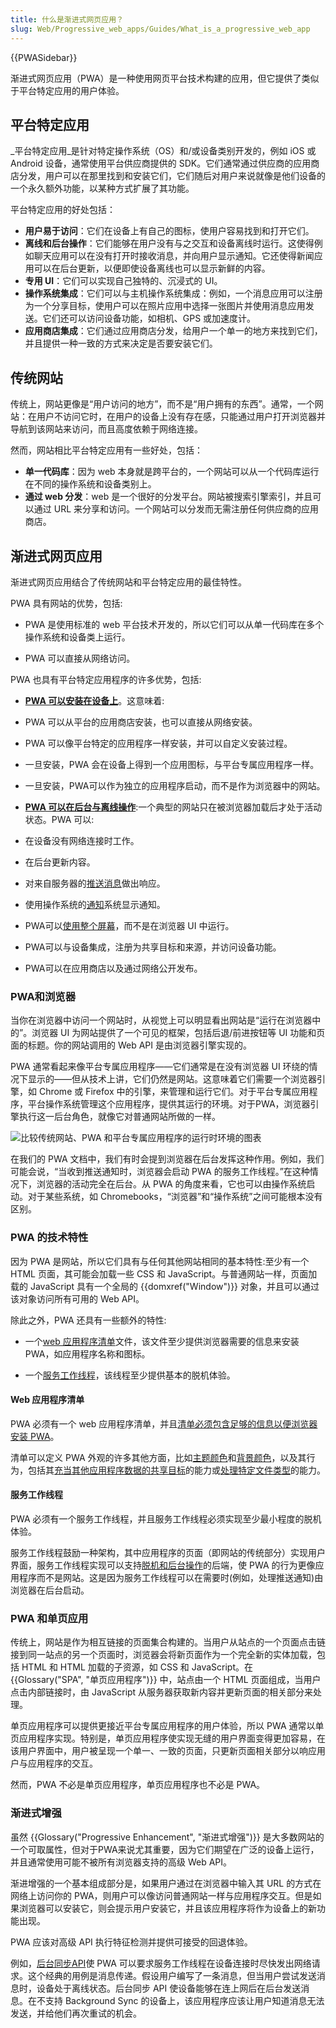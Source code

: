 ```yaml
---
title: 什么是渐进式网页应用？
slug: Web/Progressive_web_apps/Guides/What_is_a_progressive_web_app
---
```


{{PWASidebar}}

渐进式网页应用（PWA）是一种使用网页平台技术构建的应用，但它提供了类似于平台特定应用的用户体验。

## 平台特定应用

_平台特定应用_是针对特定操作系统（OS）和/或设备类别开发的，例如 iOS 或 Android 设备，通常使用平台供应商提供的 SDK。它们通常通过供应商的应用商店分发，用户可以在那里找到和安装它们，它们随后对用户来说就像是他们设备的一个永久额外功能，以某种方式扩展了其功能。

平台特定应用的好处包括：

- **用户易于访问**：它们在设备上有自己的图标，使用户容易找到和打开它们。
- **离线和后台操作**：它们能够在用户没有与之交互和设备离线时运行。这使得例如聊天应用可以在没有打开时接收消息，并向用户显示通知。它还使得新闻应用可以在后台更新，以便即使设备离线也可以显示新鲜的内容。
- **专用 UI**：它们可以实现自己独特的、沉浸式的 UI。
- **操作系统集成**：它们可以与主机操作系统集成：例如，一个消息应用可以注册为一个分享目标，使用户可以在照片应用中选择一张图片并使用消息应用发送。它们还可以访问设备功能，如相机、GPS 或加速度计。
- **应用商店集成**：它们通过应用商店分发，给用户一个单一的地方来找到它们，并且提供一种一致的方式来决定是否要安装它们。

## 传统网站

传统上，网站更像是“用户访问的地方”，而不是“用户拥有的东西”。通常，一个网站：在用户不访问它时，在用户的设备上没有存在感，只能通过用户打开浏览器并导航到该网站来访问，而且高度依赖于网络连接。

然而，网站相比平台特定应用有一些好处，包括：

- **单一代码库**：因为 web 本身就是跨平台的，一个网站可以从一个代码库运行在不同的操作系统和设备类别上。
- **通过 web 分发**：web 是一个很好的分发平台。网站被搜索引擎索引，并且可以通过 URL 来分享和访问。一个网站可以分发而无需注册任何供应商的应用商店。

## 渐进式网页应用

渐进式网页应用结合了传统网站和平台特定应用的最佳特性。

PWA 具有网站的优势，包括:

- PWA 是使用标准的 web 平台技术开发的，所以它们可以从单一代码库在多个操作系统和设备类上运行。

- PWA 可以直接从网络访问。

PWA 也具有平台特定应用程序的许多优势，包括:

- [**PWA 可以安装在设备上**](/zh-CN/docs/Web/Progressive_web_apps/Guides/Making_PWAs_installable)。这意味着:

 - PWA 可以从平台的应用商店安装，也可以直接从网络安装。

 - PWA 可以像平台特定的应用程序一样安装，并可以自定义安装过程。

 - 一旦安装，PWA 会在设备上得到一个应用图标，与平台专属应用程序一样。

 - 一旦安装，PWA可以作为独立的应用程序启动，而不是作为浏览器中的网站。


- [**PWA 可以在后台与离线操作**](/zh-CN/docs/Web/Progressive_web_apps/Guides/Offline_and_background_operation):一个典型的网站只在被浏览器加载后才处于活动状态。PWA 可以:

 - 在设备没有网络连接时工作。

 - 在后台更新内容。

 - 对来自服务器的[推送消息](/zh-CN/docs/Web/API/Push_API)做出响应。

 - 使用操作系统的[通知](/zh-CN/docs/Web/API/Notifications_API)系统显示通知。


- PWA可以[使用整个屏幕](/zh-CN/docs/Web/Progressive_web_apps/How_to/Create_a_standalone_app)，而不是在浏览器 UI 中运行。

- PWA可以与设备集成，注册为共享目标和来源，并访问设备功能。

- PWA可以在应用商店以及通过网络公开发布。


### PWA和浏览器

当你在浏览器中访问一个网站时，从视觉上可以明显看出网站是“运行在浏览器中的”。浏览器 UI 为网站提供了一个可见的框架，包括后退/前进按钮等 UI 功能和页面的标题。你的网站调用的 Web API 是由浏览器引擎实现的。

PWA 通常看起来像平台专属应用程序——它们通常是在没有浏览器 UI 环绕的情况下显示的——但从技术上讲，它们仍然是网站。这意味着它们需要一个浏览器引擎，如 Chrome 或 Firefox 中的引擎，来管理和运行它们。对于平台专属应用程序，平台操作系统管理这个应用程序，提供其运行的环境。对于PWA，浏览器引擎执行这一后台角色，就像它对普通网站所做的一样。

![比较传统网站、PWA 和平台专属应用程序的运行时环境的图表](pwa-environment.svg)

在我们的 PWA 文档中，我们有时会提到浏览器在后台发挥这种作用。例如，我们可能会说，“当收到推送通知时，浏览器会启动 PWA 的服务工作线程。”在这种情况下，浏览器的活动完全在后台。从 PWA 的角度来看，它也可以由操作系统启动。对于某些系统，如 Chromebooks，“浏览器”和“操作系统”之间可能根本没有区别。

### PWA 的技术特性

因为 PWA 是网站，所以它们具有与任何其他网站相同的基本特性:至少有一个 HTML 页面，其可能会加载一些 CSS 和 JavaScript。与普通网站一样，页面加载的 JavaScript 具有一个全局的 {{domxref("Window")}} 对象，并且可以通过该对象访问所有可用的 Web API。

除此之外，PWA 还具有一些额外的特性:

- 一个[web 应用程序清单](/zh-CN/docs/Web/Manifest)文件，该文件至少提供浏览器需要的信息来安装 PWA，如应用程序名称和图标。

- 一个[服务工作线程](/zh-CN/docs/Web/API/Service_Worker_API)，该线程至少提供基本的脱机体验。


#### Web 应用程序清单

PWA 必须有一个 web 应用程序清单，并且[清单必须包含足够的信息以便浏览器安装 PWA](/zh-CN/docs/Web/Progressive_web_apps/Guides/Making_PWAs_installable#the_web_app_manifest)。

清单可以定义 PWA 外观的许多其他方面，比如[主题颜色](/zh-CN/docs/Web/Manifest/theme_color)和[背景颜色](/zh-CN/docs/Web/Manifest/background_color)，以及其行为，包括其[充当其他应用程序数据的共享目标](/zh-CN/docs/Web/Manifest/share_target)的能力或[处理特定文件类型](/zh-CN/docs/Web/Manifest/file_handlers)的能力。

#### 服务工作线程

PWA 必须有一个服务工作线程，并且服务工作线程必须实现至少最小程度的脱机体验。

服务工作线程鼓励一种架构，其中应用程序的页面（即网站的传统部分）实现用户界面，服务工作线程实现可以支持[脱机和后台操作](/zh-CN/docs/Web/Progressive_web_apps/Guides/Offline_and_background_operation)的后端，使 PWA 的行为更像应用程序而不是网站。这是因为服务工作线程可以在需要时(例如，处理推送通知)由浏览器在后台启动。

### PWA 和单页应用

传统上，网站是作为相互链接的页面集合构建的。当用户从站点的一个页面点击链接到同一站点的另一个页面时，浏览器会将新页面作为一个完全新的实体加载，包括 HTML 和 HTML 加载的子资源，如 CSS 和 JavaScript。在 {{Glossary("SPA", "单页应用程序")}} 中，站点由一个 HTML 页面组成，当用户点击内部链接时，由 JavaScript 从服务器获取新内容并更新页面的相关部分来处理。

单页应用程序可以提供更接近平台专属应用程序的用户体验，所以 PWA 通常以单页应用程序实现。特别是，单页应用程序使实现无缝的用户界面变得更加容易，在该用户界面中，用户被呈现一个单一、一致的页面，只更新页面相关部分以响应用户与应用程序的交互。

然而，PWA 不必是单页应用程序，单页应用程序也不必是 PWA。

### 渐进式增强

虽然 {{Glossary("Progressive Enhancement", "渐进式增强")}} 是大多数网站的一个可取属性，但对于PWA来说尤其重要，因为它们期望在广泛的设备上运行，并且通常使用可能不被所有浏览器支持的高级 Web API。

渐进增强的一个基本组成部分是，如果用户通过在浏览器中输入其 URL 的方式在网络上访问你的 PWA，则用户可以像访问普通网站一样与应用程序交互。但是如果浏览器可以安装它，则会提示用户安装它，并且该应用程序将作为设备上的新功能出现。

PWA 应该对高级 API 执行特征检测并提供可接受的回退体验。

例如，[后台同步API](/zh-CN/docs/Web/API/Background_Synchronization_API)使 PWA 可以要求服务工作线程在设备连接时尽快发出网络请求。这个经典的用例是消息传递。假设用户编写了一条消息，但当用户尝试发送消息时，设备处于离线状态。后台同步 API 使设备能够在连上网后在后台发送消息。在不支持 Background Sync 的设备上，该应用程序应该让用户知道消息无法发送，并给他们再次重试的机会。